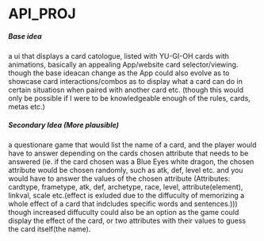 # API_PROJ


##### Base idea
a ui that displays a card catologue, listed with YU-GI-OH cards with animations, basically an appealing App/website card selector/viewing.
though the base ideacan change as the App could also evolve as to showcase card interactions/combos as to display what a card can do in certain situatiosn when paired with another card etc. (though this would only be possible if I were to be knowledgeable enough of the rules, cards, metas etc.)



##### Secondary Idea (More plausible)
a questionare game that would list the name of a card, and the player would have to answer depending on the cards chosen attribute that needs to be answered (ie. if the card chosen was a Blue Eyes white dragon, the chosen attribute would be chosen randomly, such as atk, def, level etc. and you would have to answer the values of the chosen attribute (Attributes: cardtype, frametype, atk, def, archetype, race, level, attribute(element), linkval, scale etc.(effect is exluded due to the diffuculty of memorizing a whole effect of a card that indcludes specific words and sentences.))) though increased diffuculty could also be an option as the game could display the effect of the card, or two attributes with their values to guess the card itself(the name).
